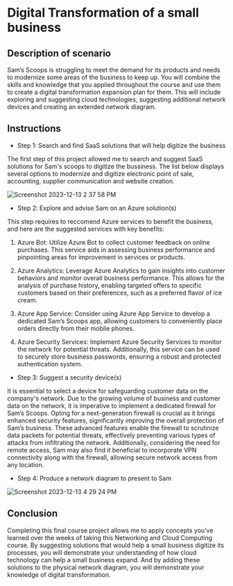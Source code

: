 <h1> Digital Transformation of a small business </h1>
<h2>Description of scenario</h2>
Sam’s Scoops is struggling to meet the demand for its products and needs to modernize some areas of the business to keep up. You will combine the skills and knowledge that you applied throughout the course and use them to create a digital transformation expansion plan for them. This will include exploring and suggesting cloud technologies, suggesting additional network devices and creating an extended network diagram.

<h2> Instructions </h2>

- Step 1: Search and find SaaS solutions that will help digitize the business

The first step of this project allowed me to search and suggest SaaS solutions for Sam's scoops to digitize the bussiness. The list below displays several options to modernize and digitize electronic point of sale, accounting, supplier communication and website creation. 

![Screenshot 2023-12-13 2 37 58 PM](https://github.com/mmedinabet/Digital-Transformation-/assets/142737434/36992f58-397f-484b-ada0-c1669999945b)

- Step 2: Explore and advise Sam on an Azure solution(s)

This step requires to reccomend Azure services to benefit the business, and here are the suggested services with key benefits:

1. Azure Bot: Utilize Azure Bot to collect customer feedback on online purchases. This service aids in assessing business performance and pinpointing areas for improvement in services or products.

2. Azure Analytics: Leverage Azure Analytics to gain insights into customer behaviors and monitor overall business performance. This allows for the analysis of purchase history, enabling targeted offers to specific customers based on their preferences, such as a preferred flavor of ice cream.

3. Azure App Service: Consider using Azure App Service to develop a dedicated Sam’s Scoops app, allowing customers to conveniently place orders directly from their mobile phones.

4. Azure Security Services: Implement Azure Security Services to monitor the network for potential threats. Additionally, this service can be used to securely store business passwords, ensuring a robust and protected authentication system.



- Step 3: Suggest a security device(s)

It is essential to select a device for safeguarding customer data on the company's network. Due to the growing volume of business and customer data on the network, it is imperative to implement a dedicated firewall for Sam’s Scoops. Opting for a next-generation firewall is crucial as it brings enhanced security features, significantly improving the overall protection of Sam’s business. These advanced features enable the firewall to scrutinize data packets for potential threats, effectively preventing various types of attacks from infiltrating the network. Additionally, considering the need for remote access, Sam may also find it beneficial to incorporate VPN connectivity along with the firewall, allowing secure network access from any location.  


- Step 4: Produce a network diagram to present to Sam

![Screenshot 2023-12-13 4 29 24 PM](https://github.com/mmedinabet/Digital-Transformation-/assets/142737434/3e495c86-83bf-4518-b2a6-e624868470bc)



<h2> Conclusion </h2>
Completing this final course project allows me to apply concepts you’ve learned over the weeks of taking this Networking and Cloud Computing course. By suggesting solutions that would help a small business digitize its processes, you will demonstrate your understanding of how cloud technology can help a small business expand. And by adding these solutions to the physical network diagram, you will demonstrate your knowledge of digital transformation.

